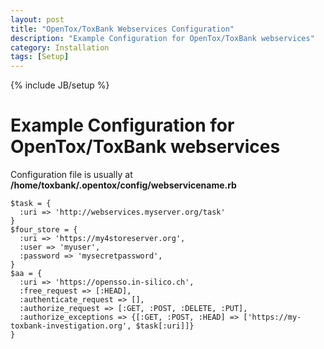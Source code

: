```yaml
---
layout: post
title: "OpenTox/ToxBank Webservices Configuration"
description: "Example Configuration for OpenTox/ToxBank webservices"
category: Installation
tags: [Setup]
---
```

{% include JB/setup %}

# Example Configuration for OpenTox/ToxBank webservices
Configuration file is usually at **/home/toxbank/.opentox/config/webservicename.rb**

    $task = {
      :uri => 'http://webservices.myserver.org/task'
    }
    $four_store = {
      :uri => 'https://my4storeserver.org',
      :user => 'myuser',
      :password => 'mysecretpassword',
    }
    $aa = {
      :uri => 'https://opensso.in-silico.ch',
      :free_request => [:HEAD],
      :authenticate_request => [],
      :authorize_request => [:GET, :POST, :DELETE, :PUT],
      :authorize_exceptions => {[:GET, :POST, :HEAD] => ['https://my-toxbank-investigation.org', $task[:uri]]}
    }


